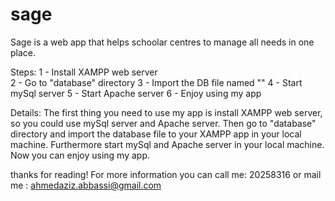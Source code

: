# sage
Sage is a web app that helps schoolar centres to manage all needs in one place.

Steps:
1 - Install XAMPP web server<br>
2 - Go to "database" directory
3 - Import the DB file named ""
4 - Start mySql server
5 - Start Apache server
6 - Enjoy using my app


Details:
The first thing you need to use my app is install XAMPP web server, so you could use mySql server and Apache server.
Then go to "database" directory and import the database file to your XAMPP app in your local machine.
Furthermore start mySql and Apache server in your local machine. 
Now you can enjoy using my app.

thanks for reading! For more information you can call me: 20258316 or mail me : ahmedaziz.abbassi@gmail.com
